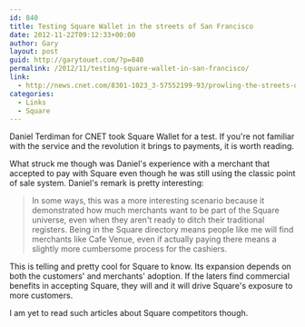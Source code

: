 ```yaml
---
id: 840
title: Testing Square Wallet in the streets of San Francisco
date: 2012-11-22T09:12:33+00:00
author: Gary
layout: post
guid: http://garytouet.com/?p=840
permalink: /2012/11/testing-square-wallet-in-san-francisco/
link:
  - http://news.cnet.com/8301-1023_3-57552199-93/prowling-the-streets-of-san-francisco-with-square-wallet/
categories:
  - Links
  - Square
---
```


Daniel Terdiman for CNET took Square Wallet for a test. If you're not familiar with the service and the revolution it brings to payments, it is worth reading.

What struck me though was Daniel's experience with a merchant that accepted to pay with Square even though he was still using the classic point of sale system. Daniel's remark is pretty interesting:

<blockquote>In some ways, this was a more interesting scenario because it demonstrated how much merchants want to be part of the Square universe, even when they aren't ready to ditch their traditional registers. Being in the Square directory means people like me will find merchants like Cafe Venue, even if actually paying there means a slightly more cumbersome process for the cashiers.</blockquote>

This is telling and pretty cool for Square to know. Its expansion depends on both the customers' and merchants' adoption. If the laters find commercial benefits in accepting Square, they will and it will drive Square's exposure to more customers.

I am yet to read such articles about Square competitors though.

